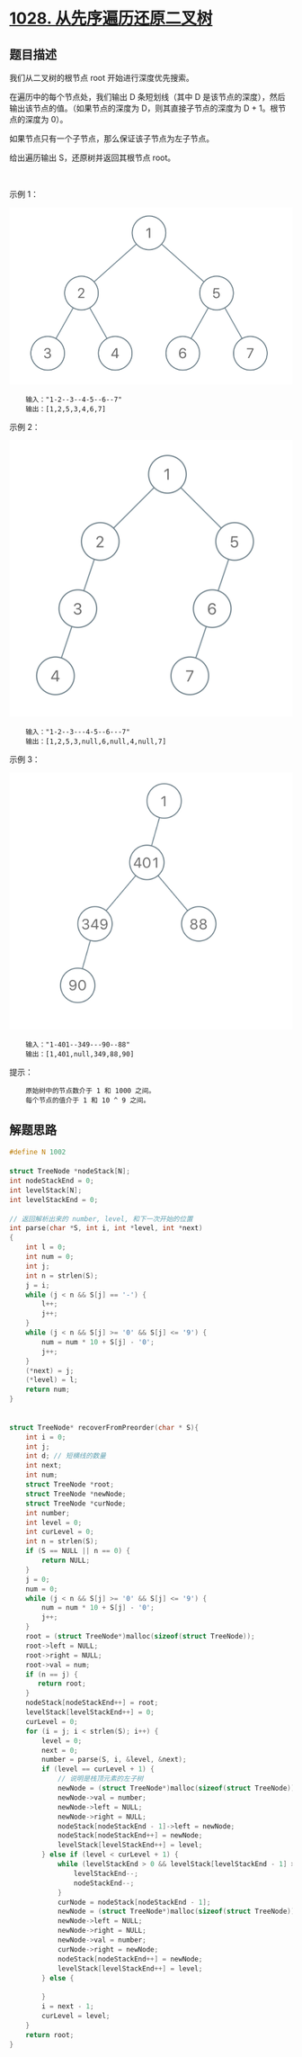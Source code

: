 # [1028. 从先序遍历还原二叉树](https://leetcode-cn.com/problems/recover-a-tree-from-preorder-traversal/)

## 题目描述

我们从二叉树的根节点 root 开始进行深度优先搜索。

在遍历中的每个节点处，我们输出 D 条短划线（其中 D 是该节点的深度），然后输出该节点的值。（如果节点的深度为 D，则其直接子节点的深度为 D + 1。根节点的深度为 0）。

如果节点只有一个子节点，那么保证该子节点为左子节点。

给出遍历输出 S，还原树并返回其根节点 root。

 

示例 1：

![](tree1.png)

        输入："1-2--3--4-5--6--7"
        输出：[1,2,5,3,4,6,7]

示例 2：

![](tree2.png)

        输入："1-2--3---4-5--6---7"
        输出：[1,2,5,3,null,6,null,4,null,7]

示例 3：

![](tree3.png)

        输入："1-401--349---90--88"
        输出：[1,401,null,349,88,90]

提示：

        原始树中的节点数介于 1 和 1000 之间。
        每个节点的值介于 1 和 10 ^ 9 之间。

## 解题思路

```c++
#define N 1002

struct TreeNode *nodeStack[N];
int nodeStackEnd = 0;
int levelStack[N];
int levelStackEnd = 0;

// 返回解析出来的 number, level, 和下一次开始的位置
int parse(char *S, int i, int *level, int *next)
{
    int l = 0;
    int num = 0;
    int j;
    int n = strlen(S);
    j = i;
    while (j < n && S[j] == '-') {
        l++;
        j++;
    }
    while (j < n && S[j] >= '0' && S[j] <= '9') {
        num = num * 10 + S[j] - '0';
        j++;
    }
    (*next) = j;
    (*level) = l;
    return num;
}


struct TreeNode* recoverFromPreorder(char * S){
    int i = 0;
    int j;
    int d; // 短横线的数量
    int next;
    int num;
    struct TreeNode *root;
    struct TreeNode *newNode;
    struct TreeNode *curNode;
    int number;
    int level = 0;
    int curLevel = 0;
    int n = strlen(S);
    if (S == NULL || n == 0) {
        return NULL;
    }
    j = 0;
    num = 0;
    while (j < n && S[j] >= '0' && S[j] <= '9') {
        num = num * 10 + S[j] - '0';
        j++;
    }
    root = (struct TreeNode*)malloc(sizeof(struct TreeNode)); 
    root->left = NULL;
    root->right = NULL;
    root->val = num;
    if (n == j) {
       return root;
    }
    nodeStack[nodeStackEnd++] = root;
    levelStack[levelStackEnd++] = 0;
    curLevel = 0;
    for (i = j; i < strlen(S); i++) {
        level = 0;
        next = 0;
        number = parse(S, i, &level, &next);
        if (level == curLevel + 1) {
            // 说明是栈顶元素的左子树
            newNode = (struct TreeNode*)malloc(sizeof(struct TreeNode));
            newNode->val = number;
            newNode->left = NULL;
            newNode->right = NULL;
            nodeStack[nodeStackEnd - 1]->left = newNode;
            nodeStack[nodeStackEnd++] = newNode;
            levelStack[levelStackEnd++] = level;
        } else if (level < curLevel + 1) {
            while (levelStackEnd > 0 && levelStack[levelStackEnd - 1] >= level) {
                levelStackEnd--;
                nodeStackEnd--;
            }
            curNode = nodeStack[nodeStackEnd - 1];
            newNode = (struct TreeNode*)malloc(sizeof(struct TreeNode));
            newNode->left = NULL;
            newNode->right = NULL;
            newNode->val = number;
            curNode->right = newNode;
            nodeStack[nodeStackEnd++] = newNode;
            levelStack[levelStackEnd++] = level;
        } else {
            
        }
        i = next - 1;
        curLevel = level;
    }
    return root;
}
```